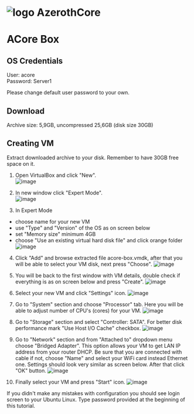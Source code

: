 # ![logo](https://raw.githubusercontent.com/azerothcore/azerothcore.github.io/master/images/logo-github.png) AzerothCore

# ACore Box

 ## OS Credentials
 User: acore  
 Password: Server1

Please change default user password to your own.

## Download

Archive size: 5,9GB, uncompressed 25,6GB (disk size 30GB)

## Creating VM
Extract downloaded archive to your disk. Remember to have 30GB free space on it.

1. Open VirtualBox and click "New".  
![image](./img/1.png)

2. In new window click "Expert Mode".  
![image](./img/2.png)

3. In Expert Mode
- choose name for your new VM
- use "Type" and "Version" of the OS as on screen below
- set "Memory size" minimum 4GB
- choose "Use an existing virtual hard disk file" and click orange folder
![image](./img/2b.png)

4. Click "Add" and browse extracted file acore-box.vmdk, after that you will be able to select your VM disk, next press "Choose".
![image](./img/3.png)

5. You will be back to the first window with VM details, double check if everything is as on screen below and press "Create".
![image](./img/2b.png)

6. Select your new VM and click "Settings" icon. 
![image](./img/1.png)

7. Go to "System" section and choose "Processor" tab. Here you will be able to adjust number of CPU's (cores) for your VM.
![image](./img/4.png)

8. Go to "Storage" section and select "Controller: SATA". For better disk performance mark "Use Host I/O Cache" checkbox.
![image](./img/5.png)

9. Go to "Network" section and from "Attached to" dropdown menu choose "Bridged Adapter". This option allows your VM to get LAN IP address from your router DHCP. Be sure that you are connected with cable if not, choose "Name" and select your WiFi card instead Ethernet one. Settings should look very similar as screen below. After that click "OK" button.
![image](./img/6.png)

10. Finally select your VM and press "Start" icon.
![image](./img/1.png)

If you didn't make any mistakes with configuration you should see login screen to your Ubuntu Linux. Type password provided at the beginning of this tutorial.